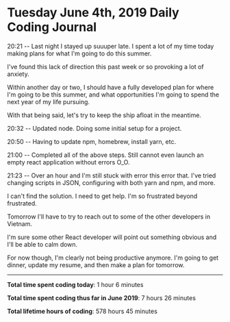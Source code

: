 # Tuesday June 4th, 2019 Daily Coding Journal

20:21 -- Last night I stayed up suuuper late. I spent a lot of my time today making plans for what I'm going to do this summer.

I've found this lack of direction this past week or so provoking a lot of anxiety.

Within another day or two, I should have a fully developed plan for where I'm going to be this summer, and what opportunities I'm going to spend the next year of my life pursuing.

With that being said, let's try to keep the ship afloat in the meantime.

20:32 -- Updated node. Doing some initial setup for a project.

20:50 -- Having to update npm, homebrew, install yarn, etc.

21:00 -- Completed all of the above steps. Still cannot even launch an empty react application without errors O_O.

21:23 -- Over an hour and I'm still stuck with error this error that. I've tried changing scripts in JSON, configuring with both yarn and npm, and more.

I can't find the solution. I need to get help. I'm so frustrated beyond frustrated.

Tomorrow I'll have to try to reach out to some of the other developers in Vietnam.

I'm sure some other React developer will point out something obvious and I'll be able to calm down.

For now though, I'm clearly not being productive anymore. I'm going to get dinner, update my resume, and then make a plan for tomorrow.
___
**Total time spent coding today**: 1 hour 6 minutes

**Total time spent coding  thus far in June 2019**: 7 hours 26 minutes


**Total lifetime hours of coding**:
578 hours 45 minutes 

